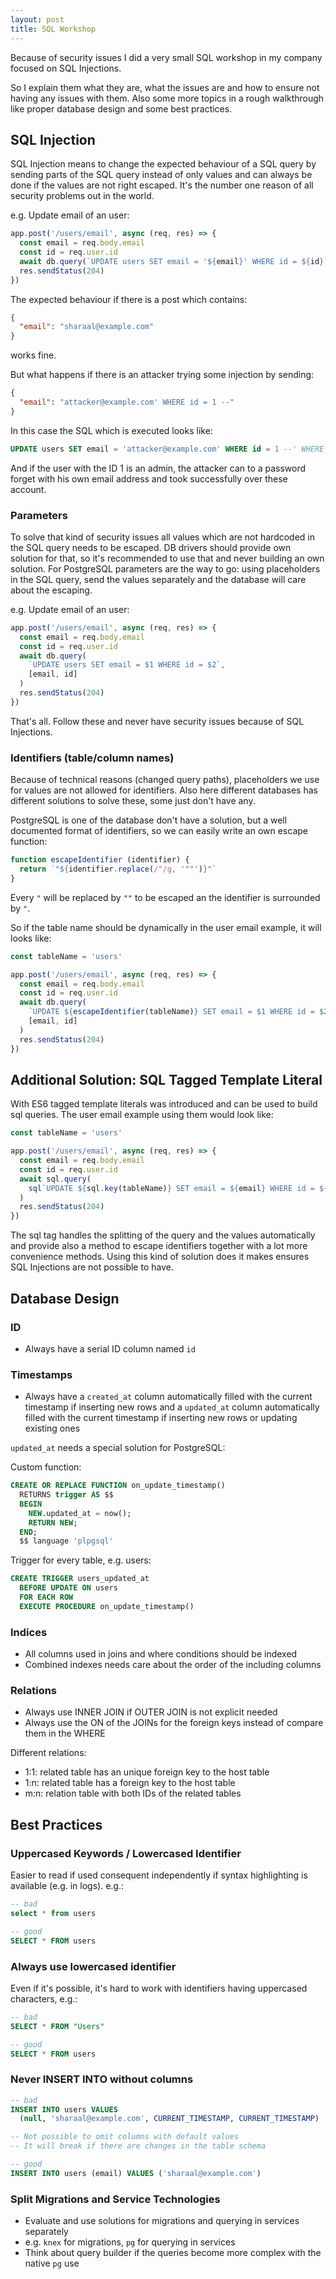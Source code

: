 ```yaml
---
layout: post
title: SQL Workshop
---
```


Because of security issues I did a very small SQL workshop in my company focused on SQL Injections.

So I explain them what they are, what the issues are and how to ensure not having any issues with them. Also some more topics in a rough walkthrough like proper database design and some best practices.
<!--more-->

## SQL Injection

SQL Injection means to change the expected behaviour of a SQL query by sending parts of the SQL query instead of only values and can always be done if the values are not right escaped. It's the number one reason of all security problems out in the world.

e.g. Update email of an user:
```javascript
app.post('/users/email', async (req, res) => {
  const email = req.body.email
  const id = req.user.id
  await db.query(`UPDATE users SET email = '${email}' WHERE id = ${id}`)
  res.sendStatus(204)
})
```

The expected behaviour if there is a post which contains:
```json
{
  "email": "sharaal@example.com"
}
```
works fine.

But what happens if there is an attacker trying some injection by sending:
```json
{
  "email": "attacker@example.com' WHERE id = 1 --"
}
```

In this case the SQL which is executed looks like:
```sql
UPDATE users SET email = 'attacker@example.com' WHERE id = 1 --' WHERE id = 5
```

And if the user with the ID 1 is an admin, the attacker can to a password forget with his own email address and took successfully over these account.

### Parameters

To solve that kind of security issues all values which are not hardcoded in the SQL query needs to be escaped. DB drivers should provide own solution for that, so it's recommended to use that and never building an own solution.
For PostgreSQL parameters are the way to go: using placeholders in the SQL query, send the values separately and the database will care about the escaping.

e.g. Update email of an user:
```javascript
app.post('/users/email', async (req, res) => {
  const email = req.body.email
  const id = req.user.id
  await db.query(
    `UPDATE users SET email = $1 WHERE id = $2`,
    [email, id]
  )
  res.sendStatus(204)
})
```

That's all. Follow these and never have security issues because of SQL Injections.

### Identifiers (table/column names)

Because of technical reasons (changed query paths), placeholders we use for values are not allowed for identifiers.
Also here different databases has different solutions to solve these, some just don't have any.

PostgreSQL is one of the database don't have a solution, but a well documented format of identifiers, so we can easily write an own escape function:
```javascript
function escapeIdentifier (identifier) {
  return `"${identifier.replace(/"/g, '""')}"`
}
```

Every `"` will be replaced by `""` to be escaped an the identifier is surrounded by `"`.

So if the table name should be dynamically in the user email example, it will looks like:
```javascript
const tableName = 'users'

app.post('/users/email', async (req, res) => {
  const email = req.body.email
  const id = req.user.id
  await db.query(
    `UPDATE ${escapeIdentifier(tableName)} SET email = $1 WHERE id = $2`,
    [email, id]
  )
  res.sendStatus(204)
})
```

## Additional Solution: SQL Tagged Template Literal

With ES6 tagged template literals was introduced and can be used to build sql queries. The user email example using them would look like:
```javascript
const tableName = 'users'

app.post('/users/email', async (req, res) => {
  const email = req.body.email
  const id = req.user.id
  await sql.query(
    sql`UPDATE ${sql.key(tableName)} SET email = ${email} WHERE id = ${id}`
  )
  res.sendStatus(204)
})
```

The sql tag handles the splitting of the query and the values automatically and provide also a method to escape identifiers together with a lot more convenience methods. Using this kind of solution does it makes ensures SQL Injections are not possible to have.

## Database Design

### ID

- Always have a serial ID column named `id`

### Timestamps

- Always have a `created_at` column automatically filled with the current timestamp if inserting new rows and a `updated_at` column automatically filled with the current timestamp if inserting new rows or updating existing ones

`updated_at` needs a special solution for PostgreSQL:

Custom function:
```sql
CREATE OR REPLACE FUNCTION on_update_timestamp()
  RETURNS trigger AS $$
  BEGIN
    NEW.updated_at = now();
    RETURN NEW;
  END;
  $$ language 'plpgsql'
```

Trigger for every table, e.g. users:
```sql
CREATE TRIGGER users_updated_at
  BEFORE UPDATE ON users
  FOR EACH ROW
  EXECUTE PROCEDURE on_update_timestamp()
```

### Indices

- All columns used in joins and where conditions should be indexed
- Combined indexes needs care about the order of the including columns

### Relations

- Always use INNER JOIN if OUTER JOIN is not explicit needed
- Always use the ON of the JOINs for the foreign keys instead of compare them in the WHERE

Different relations:
- 1:1: related table has an unique foreign key to the host table
- 1:n: related table has a foreign key to the host table
- m:n: relation table with both IDs of the related tables

## Best Practices

### Uppercased Keywords / Lowercased Identifier

Easier to read if used consequent independently if syntax highlighting is available (e.g. in logs). e.g.:
```sql
-- bad
select * from users

-- good
SELECT * FROM users
```

### Always use lowercased identifier

Even if it's possible, it's hard to work with identifiers having uppercased characters, e.g.:
```sql
-- bad
SELECT * FROM "Users"

-- good
SELECT * FROM users
```

### Never INSERT INTO without columns

```sql
-- bad
INSERT INTO users VALUES
  (null, 'sharaal@example.com', CURRENT_TIMESTAMP, CURRENT_TIMESTAMP)

-- Not possible to omit columns with default values
-- It will break if there are changes in the table schema

-- good
INSERT INTO users (email) VALUES ('sharaal@example.com')
```

### Split Migrations and Service Technologies

- Evaluate and use solutions for migrations and querying in services separately
- e.g. `knex` for migrations, `pg` for querying in services
- Think about query builder if the queries become more complex with the native `pg` use
